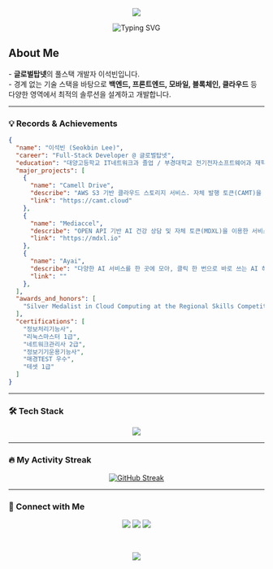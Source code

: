<p align="center">
  <img src="https://capsule-render.vercel.app/api?type=slice&color=auto&fontColor=FFFFFF&height=250&section=header&text=Seokbin%20Lee&fontSize=70&fontAlignY=38&desc=Full-Stack%20Developer&descAlignY=55&descAlign=62" />
</p>

<p align="center">
  <img src="https://readme-typing-svg.herokuapp.com?font=Fira+Code&size=22&pause=1000&color=87CEEB&center=true&vCenter=true&width=500&lines=Always+learning+new+things;Backend+%7C+Frontend+%7C+Mobile+%7C+Cloud;Passionate+Problem+Solver" alt="Typing SVG" />
</p>

## About Me
<p>
- <strong>글로벌탑넷</strong>의 풀스택 개발자 이석빈입니다.<br/>
- 경계 없는 기술 스택을 바탕으로 <strong>백엔드, 프론트엔드, 모바일, 블록체인, 클라우드</strong> 등 다양한 영역에서 최적의 솔루션을 설계하고 개발합니다.<br/>
</p>

---

### 💡 Records & Achievements
```json
{
  "name": "이석빈 (Seokbin Lee)",
  "career": "Full-Stack Developer @ 글로벌탑넷",
  "education": "대양고등학교 IT네트워크과 졸업 / 부경대학교 전기전자소프트웨어과 재학",
  "major_projects": [
    {
      "name": "Camell Drive",
      "describe": "AWS S3 기반 클라우드 스토리지 서비스. 자체 발행 토큰(CAMT)을 연동하여 파일 관리 기능을 구현했습니다.",
      "link": "https://camt.cloud"
    },
    {
      "name": "Mediaccel",
      "describe": "OPEN API 기반 AI 건강 상담 및 자체 토큰(MDXL)을 이용한 서비스 기능 확장을 제공하는 헬스케어 앱입니다.",
      "link": "https://mdxl.io"
    },
    {
      "name": "Ayai",
      "describe": "다양한 AI 서비스를 한 곳에 모아, 클릭 한 번으로 바로 쓰는 AI 허브입니다.",
      "link": ""
    },
  ],
  "awards_and_honors": [
    "Silver Medalist in Cloud Computing at the Regional Skills Competition"
  ],
  "certifications": [
    "정보처리기능사",
    "리눅스마스터 1급",
    "네트워크관리사 2급",
    "정보기기운용기능사",
    "매경TEST 우수",
    "테셋 1급"
  ]
}
```

---

### 🛠️ Tech Stack
<p align="center">
  <a href="https://skillicons.dev">
    <img src="https://skillicons.dev/icons?i=aws,kubernetes,react,nodejs,python,docker,git,js,ts,html,css" />
  </a>
</p>

---

### 🔥 My Activity Streak
<p align="center">
  <a href="https://git.io/streak-stats">
    <img src="https://github-readme-streak-stats.herokuapp.com?user=leeseokbln&theme=tokyonight&hide_border=true&date_format=M%20j%5B,%20Y%5D" alt="GitHub Streak" />
  </a>
</p>

---

### 🤝 Connect with Me
<p align="center">
  <a href="mailto:seokbin.business@gmail.com"><img src="https://img.shields.io/badge/Gmail-D14836?style=for-the-badge&logo=gmail&logoColor=white" /></a>
  <a href="YOUR_LINKEDIN_URL"><img src="https://img.shields.io/badge/LinkedIn-0A66C2?style=for-the-badge&logo=linkedin&logoColor=white" /></a>
  <a href="YOUR_BLOG_URL"><img src="https://img.shields.io/badge/Velog-20C997?style=for-the-badge&logo=velog&logoColor=white" /></a>
</p>

<br/>

<p align="center">
  <img src="https://capsule-render.vercel.app/api?type=waving&color=auto&height=200&section=footer"/>
</p>
